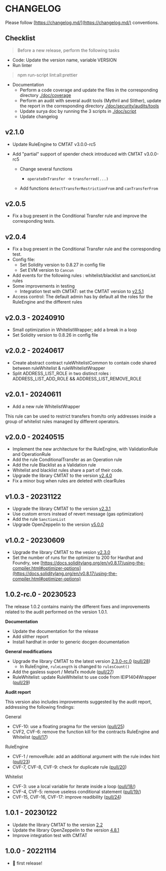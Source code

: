 # CHANGELOG

Please follow [https://changelog.md/](https://changelog.md/) conventions.

## Checklist

> Before a new release, perform the following tasks

- Code: Update the version name, variable VERSION
- Run linter

> npm run-script lint:all:prettier

- Documentation
  - Perform a code coverage and update the files in the corresponding directory [./doc/coverage](./doc/coverage)
  - Perform an audit with several audit tools (Mythril and Slither), update the report in the corresponding directory [./doc/security/audits/tools](./doc/security/audits/tools)
  - Update surya doc by running the 3 scripts in [./doc/script](./doc/script)
  - Update changelog



## v2.1.0

- Update RuleEngine to CMTAT v3.0.0-rc5

- Add "partial" support of spender check introduced with CMTAT v3.0.0-rc5

  - Change several functions
    - `operateOnTransfer `-> `transferred(...)`

  - Add functions `detectTransferRestrictionFrom` and `canTransferFrom`

## v2.0.5

- Fix a bug present in the Conditional Transfer rule and improve the corresponding tests.

## v2.0.4

- Fix a bug present in the Conditional Transfer rule and the corresponding test.
- Config file:
  - Set Solidity version to 0.8.27 in config file
  - Set EVM version to `Cancun`
- Add events for the following rules : whitelist/blacklist and sanctionList rules
- Some improvements in testing
  - Integration test with CMTAT: set the CMTAT version to [v2.5.1](https://github.com/CMTA/CMTAT/releases/tag/v2.5.1)
- Access control: The default admin has by default all the roles for the RuleEngine and the different rules

## v2.0.3 - 20240910

- Small optimization in WhitelistWrapper; add a break in a loop
- Set Solidity version to 0.8.26 in config file

## v2.0.2 - 20240617

- Create abstract contract ruleWhitelistCommon to contain code shared between ruleWhitelist & ruleWhitelistWrapper
- Split ADDRESS_LIST_ROLE in two distinct roles : ADDRESS_LIST_ADD_ROLE && ADDRESS_LIST_REMOVE_ROLE

## v2.0.1 - 20240611

- Add a new rule WhitelistWrapper

This rule can be used to restrict transfers from/to only addresses inside a group of whitelist rules managed by different operators.

## v2.0.0 - 20240515

- Implement the new architecture for the RuleEngine, with ValidationRule and OperationRule
- Add the rule ConditionalTransfer as an Operation rule
- Add the rule Blacklist as a Validation rule
- Whitelist and blacklist rules share a part of their code.
- Upgrade the library CMTAT to the version [v2.4.0](https://github.com/CMTA/CMTAT/releases/tag/v2.4.0)
- Fix a minor bug when rules are deleted with clearRules

## v1.0.3 - 20231122

- Upgrade the library CMTAT to the version [v2.3.1](https://github.com/CMTA/CMTAT/releases/tag/v2.3.1)
- Use custom errors instead of revert message (gas optimization)
- Add the rule `SanctionList`
- Upgrade OpenZeppelin to the version [v5.0.0](https://github.com/OpenZeppelin/openzeppelin-contracts/releases/tag/v5.0.0)

## v1.0.2 - 20230609

- Upgrade the library CMTAT to the vesion [v2.3.0](https://github.com/CMTA/CMTAT/releases/tag/v2.3.0)
- Set the number of runs for the optimizer to 200 for Hardhat and Foundry, see [https://docs.soliditylang.org/en/v0.8.17/using-the-compiler.html#optimizer-options](https://docs.soliditylang.org/en/v0.8.17/using-the-compiler.html#optimizer-options)

## 1.0.2-rc.0 - 20230523

The release 1.0.2 contains mainly the different fixes and improvements related to the audit performed on the version 1.0.1.

**Documentation**

- Update the documentation for the release
- Add slither report
- Install hardhat in order to generic docgen documentation

**General modifications**

- Upgrade the library CMTAT to the latest version [2.3.0-rc.0](https://github.com/CMTA/CMTAT/releases/tag/2.3-Beta) ([pull/28](https://github.com/CMTA/RuleEngine/pull/28))
  - In RuleEngine, `ruleLength` is changed to `rulesCount()`
- Add the gasless suport / MetaTx module ([pull/27](https://github.com/CMTA/RuleEngine/pull/27))
- RuleWhitelist: update RuleWhitelist to use code from IEIP1404Wrapper ([pull/29](https://github.com/CMTA/RuleEngine/pull/29))

**Audit report**

This version also includes improvements suggested by the audit report, addressing the following findings:

General

- CVF-10: use a floating pragma for the version ([pull/25](https://github.com/CMTA/RuleEngine/pull/25))
- CVF2, CVF-6: remove the function kill for the contracts RuleEngine and Whitelist ([pull/17](https://github.com/CMTA/RuleEngine/pull/17))

RuleEngine

- CVF-1 / removeRule: add an additional argument with the rule index hint ([pull/23](https://github.com/CMTA/RuleEngine/pull/23))
- CVF-7, CVF-8, CVF-9: check for duplicate rule ([pull/20](https://github.com/CMTA/RuleEngine/pull/20))

Whitelist

- CVF-3: use a local variable for iterate inside a loop ([pull/18/](https://github.com/CMTA/RuleEngine/pull/18/))
- CVF-4, CVF-5: remove useless conditional statement ([pull/19/](https://github.com/CMTA/RuleEngine/pull/19/))
- CVF-15, CVF-16, CVF-17: improve readibility ([pull/24](https://github.com/CMTA/RuleEngine/pull/24))

## 1.0.1 - 20230122

- Update the library CMTAT to the version [2.2](https://github.com/CMTA/CMTAT/releases/tag/2.2)
- Update the library OpenZeppelin to the version [4.8.1](https://github.com/OpenZeppelin/openzeppelin-contracts/releases/tag/v4.8.1)
- Improve integration test with CMTAT    

## 1.0.0 - 20221114
- 🎉 first release!
